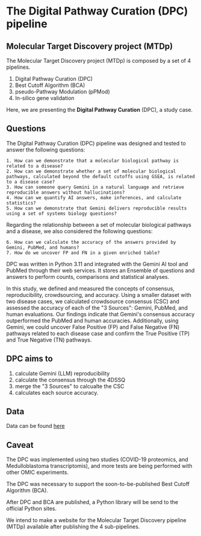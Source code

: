 # The Digital Pathway Curation (DPC) pipeline

## Molecular Target Discovery project (MTDp)

The Molecular Target Discovery project (MTDp) is composed by a set of 4 pipelines.

  1. Digital Pathway Curation (DPC)
  2. Best Cutoff Algorithm (BCA)
  3. pseudo-Pathway Modulation (pPMod)
  4. In-silico gene validation

Here, we are presenting the **Digital Pathway Curation** (DPC), a study case.

## Questions

The Digital Pathway Curation (DPC) pipeline was designed and tested to answer the following questions:

	1. How can we demonstrate that a molecular biological pathway is related to a disease?  
	2. How can we demonstrate whether a set of molecular biological pathways, calculated beyond the default cutoffs using GSEA, is related to a disease case?  
	3. How can someone query Gemini in a natural language and retrieve reproducible answers without hallucinations?  
	4. How can we quantify AI answers, make inferences, and calculate statistics?  
	5. How can we demonstrate that Gemini delivers reproducible results using a set of systems biology questions?  

  
Regarding the relationship between a set of molecular biological pathways and a disease, we also considered the following questions:

	6. How can we calculate the accuracy of the answers provided by Gemini, PubMed, and humans?  
	7. How do we uncover FP and FN in a given enriched table?  


DPC was written in Python 3.11 and integrated with the Gemini AI tool and PubMed through their web services. It stores an Ensemble of questions and answers to perform counts, comparisons and statistical analyses.

In this study, we defined and measured the concepts of consensus, reproducibility, crowdsourcing, and accuracy. Using a smaller dataset with two disease cases, we calculated crowdsource consensus (CSC) and assessed the accuracy of each of the "3 Sources": Gemini, PubMed, and human evaluations. Our findings indicate that Gemini's consensus accuracy outperformed the PubMed and human accuracies. Additionally, using Gemini, we could uncover False Positive (FP) and False Negative (FN) pathways related to each disease case and confirm the True Positive (TP) and True Negative (TN) pathways.  


## DPC aims to  

   1. calculate Gemini (LLM) reproducibility  
   2. calculate the consensus through the 4DSSQ  
   3. merge the "3 Sources" to calcualte the CSC  
   4. calculates each source accuracy.  


## Data

Data can be found [here](https://drive.google.com/drive/u/0/folders/1U6FBkKGE4SisHXUR9RhNiF6CyOQUa200)


## Caveat

The DPC was implemented using two studies (COVID-19 proteomics, and Medulloblastoma transcriptomis), and more tests are being performed with other OMIC experiments.

The DPC was necessary to support the soon-to-be-published Best Cutoff Algorithm (BCA).

After DPC and BCA are published, a Python library will be send to the official Python sites.

We intend to make a website for the Molecular Target Discovery pipeline (MTDp) available after publishing the 4 sub-pipelines.
